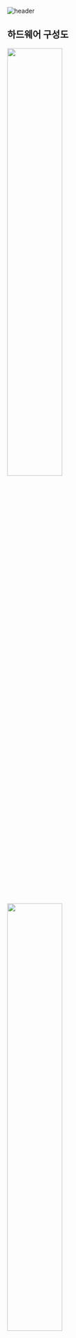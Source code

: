 ![header](https://capsule-render.vercel.app/api?type=waving&&&color=0:00BCF2,100:2158A8&height=250&section=header&text=SmartBuilding%20SecuritySystem&fontSize=40&fontAlignY=40&fontColor=FFFFFF)

## 하드웨어 구성도
<img src = "https://github.com/user-attachments/assets/9384605b-7ab4-4998-8b3f-5787241844e6.png" width="50%" height="50%">
<img src = "https://github.com/user-attachments/assets/cf2842a1-de05-4e66-b96a-5239b828aab2" width="50%" height="50%">

## 시스템 구성도
![Artboard 1](https://github.com/user-attachments/assets/de16e779-babc-4d73-aab6-fff3196a56a6)

## 플로우차트
![report-02](https://github.com/user-attachments/assets/64728c41-3f45-49c9-a907-00870a79c337)


![footer](https://capsule-render.vercel.app/api?type=waving&&&color=0:2158A8,100:00BCF2&height=170&section=footer&text=Thank%20you&&fontAlignY=70&fontSize=30&fontColor=FFFFFF)
